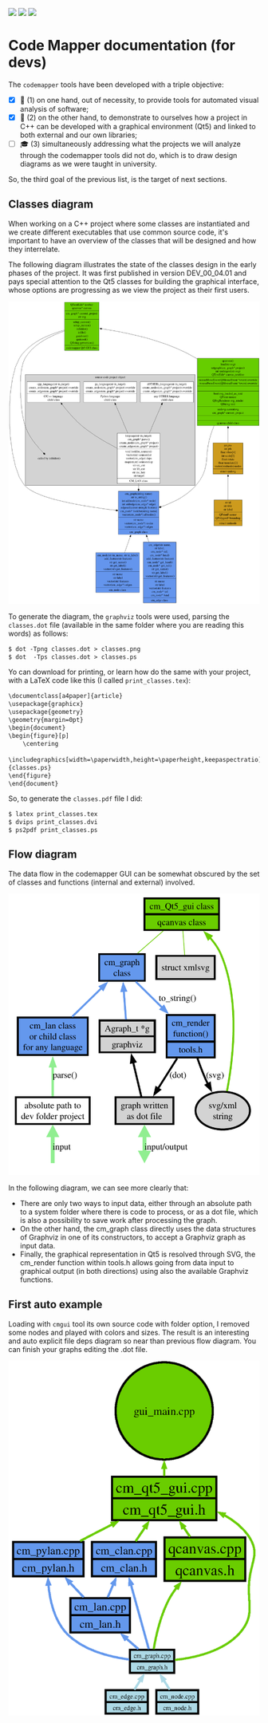 <a href="https://en.wikipedia.org/wiki/The_C_Programming_Language"><img src="https://img.shields.io/badge/C%2FC%2B%2B-100%25-green"></a>
<a href="https://nerdinmadrid.tumblr.com/post/667400970801692672/free-software-for-video-editing-get-your-last"><img src="https://img.shields.io/badge/GNU%2FLinux-100%25-lightgreen"></a>
<a href="https://graphviz.org/docs/library/"><img src="https://img.shields.io/badge/graphviz-5%25-red"></a>

# Code Mapper documentation (for devs)

The ```codemapper``` tools have been developed with a triple objective: 


- [x] 🔭 (1) on one hand, out of necessity, to provide tools for automated visual analysis of software; 
- [x] 🐧 (2) on the other hand, to demonstrate to ourselves how a project in C++ can be developed with a graphical environment (Qt5) and linked to both external and our own libraries; 
- [ ] 🎓 (3) simultaneously addressing what the projects we will analyze through the codemapper tools did not do, which is to draw design diagrams as we were taught in university.

So, the third goal of the previous list, is the target of next sections.

## Classes diagram

When working on a C++ project where some classes are instantiated and we create different executables that use common source code, it's important to have an overview of the classes that will be designed and how they interrelate.

The following diagram illustrates the state of the classes design in the early phases of the project. It was first published in version DEV_00_04.01 and pays special attention to the Qt5 classes for building the graphical interface, whose options are progressing as we view the project as their first users.

![classes](classes.png)

To generate the diagram, the ```graphviz``` tools were used, parsing the ```classes.dot``` file (available in the same folder where you are reading this words) as follows:

```
$ dot -Tpng classes.dot > classes.png
$ dot  -Tps classes.dot > classes.ps
```
Yo can download for printing, or learn how do the same with your project, with a LaTeX code like this (I called ```print_classes.tex```):
```
\documentclass[a4paper]{article}
\usepackage{graphicx}
\usepackage{geometry}
\geometry{margin=0pt}
\begin{document}
\begin{figure}[p]
    \centering
    \includegraphics[width=\paperwidth,height=\paperheight,keepaspectratio]{classes.ps}
\end{figure}
\end{document}
```
So, to generate the ```classes.pdf``` file  I did:
```
$ latex print_classes.tex
$ dvips print_classes.dvi
$ ps2pdf print_classes.ps
```

## Flow diagram

The data flow in the codemapper GUI can be somewhat obscured by the set of classes and functions (internal and external) involved.

![flow](flow.png)

In the following diagram, we can see more clearly that:
- There are only two ways to input data, either through an absolute path to a system folder where there is code to process, or as a dot file, which is also a possibility to save work after processing the graph.
- On the other hand, the cm_graph class directly uses the data structures of Graphviz in one of its constructors, to accept a Graphviz graph as input data.
- Finally, the graphical representation in Qt5 is resolved through SVG, the cm_render function within tools.h allows going from data input to graphical output (in both directions) using also the available Graphviz functions.

## First auto example

Loading with ```cmgui``` tool its own source code with folder option, I removed some nodes and played with colors and sizes. The result is an interesting and auto explicit file deps diagram so near than previous flow diagram. You can finish your graphs editing the .dot file.

![example](example.png)

